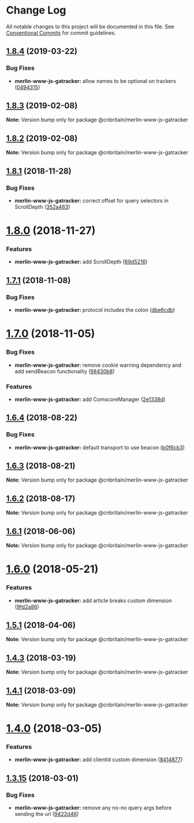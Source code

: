 # Change Log

All notable changes to this project will be documented in this file.
See [Conventional Commits](https://conventionalcommits.org) for commit guidelines.

## [1.8.4](https://github.com/cnduk/merlin-www-components/compare/@cnbritain/merlin-www-js-gatracker@1.8.3...@cnbritain/merlin-www-js-gatracker@1.8.4) (2019-03-22)


### Bug Fixes

* **merlin-www-js-gatracker:** allow names to be optional on trackers ([0494315](https://github.com/cnduk/merlin-www-components/commit/0494315))





## [1.8.3](https://github.com/cnduk/merlin-www-components/compare/@cnbritain/merlin-www-js-gatracker@1.8.2...@cnbritain/merlin-www-js-gatracker@1.8.3) (2019-02-08)

**Note:** Version bump only for package @cnbritain/merlin-www-js-gatracker





## [1.8.2](https://github.com/cnduk/merlin-www-components/compare/@cnbritain/merlin-www-js-gatracker@1.9.0...@cnbritain/merlin-www-js-gatracker@1.8.2) (2019-02-08)

**Note:** Version bump only for package @cnbritain/merlin-www-js-gatracker





<a name="1.8.1"></a>
## [1.8.1](https://github.com/cnduk/merlin-www-components/compare/@cnbritain/merlin-www-js-gatracker@1.8.0...@cnbritain/merlin-www-js-gatracker@1.8.1) (2018-11-28)


### Bug Fixes

* **merlin-www-js-gatracker:** correct offset for query selectors in ScrollDepth ([352a463](https://github.com/cnduk/merlin-www-components/commit/352a463))




<a name="1.8.0"></a>
# [1.8.0](https://github.com/cnduk/merlin-www-components/compare/@cnbritain/merlin-www-js-gatracker@1.7.1...@cnbritain/merlin-www-js-gatracker@1.8.0) (2018-11-27)


### Features

* **merlin-www-js-gatracker:** add ScrollDepth ([69d5216](https://github.com/cnduk/merlin-www-components/commit/69d5216))




<a name="1.7.1"></a>
## [1.7.1](https://github.com/cnduk/merlin-www-components/compare/@cnbritain/merlin-www-js-gatracker@1.7.0...@cnbritain/merlin-www-js-gatracker@1.7.1) (2018-11-08)


### Bug Fixes

* **merlin-www-js-gatracker:** protocol includes the colon ([dbe6cdb](https://github.com/cnduk/merlin-www-components/commit/dbe6cdb))




<a name="1.7.0"></a>
# [1.7.0](https://github.com/cnduk/merlin-www-components/compare/@cnbritain/merlin-www-js-gatracker@1.6.4...@cnbritain/merlin-www-js-gatracker@1.7.0) (2018-11-05)


### Bug Fixes

* **merlin-www-js-gatracker:** remove cookie warning dependency and add sendBeacon functionality ([98430b8](https://github.com/cnduk/merlin-www-components/commit/98430b8))


### Features

* **merlin-www-js-gatracker:** add ComscoreManager ([2e1338d](https://github.com/cnduk/merlin-www-components/commit/2e1338d))




<a name="1.6.4"></a>
## [1.6.4](https://github.com/cnduk/merlin-www-components/compare/@cnbritain/merlin-www-js-gatracker@1.6.3...@cnbritain/merlin-www-js-gatracker@1.6.4) (2018-08-22)


### Bug Fixes

* **merlin-www-js-gatracker:** default transport to use beacon ([b0f6cb3](https://github.com/cnduk/merlin-www-components/commit/b0f6cb3))




<a name="1.6.3"></a>
## [1.6.3](https://github.com/cnduk/merlin-www-components/compare/@cnbritain/merlin-www-js-gatracker@1.6.2...@cnbritain/merlin-www-js-gatracker@1.6.3) (2018-08-21)




**Note:** Version bump only for package @cnbritain/merlin-www-js-gatracker

<a name="1.6.2"></a>
## [1.6.2](https://github.com/cnduk/merlin-www-components/compare/@cnbritain/merlin-www-js-gatracker@1.6.1...@cnbritain/merlin-www-js-gatracker@1.6.2) (2018-08-17)




**Note:** Version bump only for package @cnbritain/merlin-www-js-gatracker

<a name="1.6.1"></a>
## [1.6.1](https://github.com/cnduk/merlin-www-components/compare/@cnbritain/merlin-www-js-gatracker@1.6.0...@cnbritain/merlin-www-js-gatracker@1.6.1) (2018-06-06)




**Note:** Version bump only for package @cnbritain/merlin-www-js-gatracker

<a name="1.6.0"></a>
# [1.6.0](https://github.com/cnduk/merlin-www-components/compare/@cnbritain/merlin-www-js-gatracker@1.5.1...@cnbritain/merlin-www-js-gatracker@1.6.0) (2018-05-21)


### Features

* **merlin-www-js-gatracker:** add article breaks custom dimension ([9fd2a86](https://github.com/cnduk/merlin-www-components/commit/9fd2a86))




<a name="1.5.1"></a>
## [1.5.1](https://github.com/cnduk/merlin-www-components/compare/@cnbritain/merlin-www-js-gatracker@1.5.0...@cnbritain/merlin-www-js-gatracker@1.5.1) (2018-04-06)




**Note:** Version bump only for package @cnbritain/merlin-www-js-gatracker

<a name="1.4.3"></a>
## [1.4.3](https://github.com/cnduk/merlin-www-components/compare/@cnbritain/merlin-www-js-gatracker@1.4.2...@cnbritain/merlin-www-js-gatracker@1.4.3) (2018-03-19)




**Note:** Version bump only for package @cnbritain/merlin-www-js-gatracker

<a name="1.4.1"></a>
## [1.4.1](https://github.com/cnduk/merlin-www-components/compare/@cnbritain/merlin-www-js-gatracker@1.4.0...@cnbritain/merlin-www-js-gatracker@1.4.1) (2018-03-09)




**Note:** Version bump only for package @cnbritain/merlin-www-js-gatracker

<a name="1.4.0"></a>
# [1.4.0](https://github.com/cnduk/merlin-www-components/compare/@cnbritain/merlin-www-js-gatracker@1.3.15...@cnbritain/merlin-www-js-gatracker@1.4.0) (2018-03-05)


### Features

* **merlin-www-js-gatracker:** add clientId custom dimension ([8414877](https://github.com/cnduk/merlin-www-components/commit/8414877))




<a name="1.3.15"></a>
## [1.3.15](https://github.com/cnduk/merlin-www-components/compare/@cnbritain/merlin-www-js-gatracker@1.3.14...@cnbritain/merlin-www-js-gatracker@1.3.15) (2018-03-01)


### Bug Fixes

* **merlin-www-js-gatracker:** remove any no-no query args before sending the url ([9422d46](https://github.com/cnduk/merlin-www-components/commit/9422d46))
